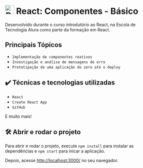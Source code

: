 # <img src="https://upload.wikimedia.org/wikipedia/commons/a/a7/React-icon.svg" alt="React Logo" width="30" height="30"> React: Componentes - Básico

Desenvolvido durante o curso introdutório ao React, na Escola de Tecnologia Alura como parte da formação em React.

## Principais Tópicos

- `Implementação de componentes reativos`
- `Investigação e análise de mensagens de erro`
- `Prototipação de uma aplicação do zero até o deploy`

## ✔️ Técnicas e tecnologias utilizadas

- `React`
- `Create React App`
- `GitHub`

E muito mais!

## 🛠️ Abrir e rodar o projeto

Para abrir e rodar o projeto, execute `npm install` para instalar as dependências e `npm start` para inicar a aplicação.

Depois, acesse <a href="http://localhost:3000/">http://localhost:3000/</a> no seu navegador.
